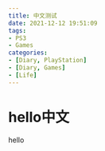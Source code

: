 ```yaml
---
title: 中文测试
date: 2021-12-12 19:51:09
tags:
- PS3
- Games
categories:
- [Diary, PlayStation]
- [Diary, Games]
- [Life]
---
```


# hello中文

hello
